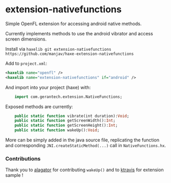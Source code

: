 extension-nativefunctions
=============

Simple OpenFL extension for accessing android native methods.

Currently implements methods to use the android vibrator and access screen
dimensions.

Install via 
`haxelib git extension-nativefunctions https://github.com/manjav/haxe-extension-nativefunctions`

Add to `project.xml`:

```xml
<haxelib name="openfl" />
<haxelib name="extension-nativefunctions" if="android" />
```

And import into your project (haxe) with:
  
```Haxe
    import com.gerantech.extension.NativeFunctions;
```
Exposed methods are currently:

```Haxe
    public static function vibrate(int duration):Void;
    public static function getScreenWidth():Int;
    public static function getScreenHeight():Int;
    public static function wakeUp():Void;
```
More can be simply added in the java source file, replicating the function and
corresponding `JNI.createStaticMethod(...)` call in `NativeFunctions.hx`.
  
### Contributions

Thank you to [alagator](https://github.com/alagatar) for contributing `wakeUp()` and to [ktravis](https://github.com/ktravis/haxe-hardware) for extension sample !
